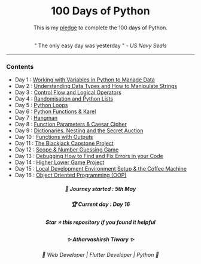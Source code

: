 <div align="center">
<h1> 100 Days of Python </h1>
<p>This is my <a href="Pledge/100 Days of Python Pledge.pdf">pledge</a> to complete the 100 days of Python. </p>
 <br> 
  " The only easy day was yesterday "  -  <i>US Navy Seals</i> 
</div>

<hr>

### Contents

-   Day 1 : <a href="https://github.com/Atharvashirsh/100-Days-of-Python/tree/main/Day%201">Working with Variables in Python to Manage Data</a>
-   Day 2 : <a href="https://github.com/Atharvashirsh/100-Days-of-Python/tree/main/Day%202">Understanding Data Types and How to Manipulate Strings</a>
-   Day 3 : <a href="https://github.com/Atharvashirsh/100-Days-of-Python/tree/main/Day%203">Control Flow and Logical Operators</a>
-   Day 4 : <a href="https://github.com/Atharvashirsh/100-Days-of-Python/tree/main/Day%204">Randomisation and Python Lists</a>
-   Day 5 : <a href="https://github.com/Atharvashirsh/100-Days-of-Python/tree/main/Day%205">Python Loops</a>
-   Day 6 : <a href="https://github.com/Atharvashirsh/100-Days-of-Python/tree/main/Day%206">Python Functions & Karel</a>
-   Day 7 : <a href="https://github.com/Atharvashirsh/100-Days-of-Python/tree/main/Day%207">Hangman</a>
-   Day 8 : <a href="https://github.com/Atharvashirsh/100-Days-of-Python/tree/main/Day%208">Function Parameters & Caesar Cipher</a>
-   Day 9 : <a href="https://github.com/Atharvashirsh/100-Days-of-Python/tree/main/Day%209">Dictionaries, Nesting and the Secret Auction</a>
-   Day 10 : <a href="https://github.com/Atharvashirsh/100-Days-of-Python/tree/main/Day%2010">Functions with Outputs</a>
-   Day 11 : <a href="https://github.com/Atharvashirsh/100-Days-of-Python/tree/main/Day%2011">The Blackjack Capstone Project</a>
-   Day 12 : <a href="https://github.com/Atharvashirsh/100-Days-of-Python/tree/main/Day%2012">Scope & Number Guessing Game</a>
-   Day 13 : <a href="https://github.com/Atharvashirsh/100-Days-of-Python/tree/main/Day%2013">Debugging How to Find and Fix Errors in your Code</a>
-   Day 14 : <a href="https://github.com/Atharvashirsh/100-Days-of-Python/tree/main/Day%2014">Higher Lower Game Project</a>
-   Day 15 : <a href="https://github.com/Atharvashirsh/100-Days-of-Python/tree/main/Day%2015">Local Development Environment Setup & the Coffee Machine</a>
-   Day 16 : <a href="https://github.com/Atharvashirsh/100-Days-of-Python/tree/main/Day%2016">Object Oriented Programming (OOP)</a>

<div align="center">
<h5>📆 Journey started : 5th May </h5>

 <h5> 🏆 Current day : <i>Day 16</i>  </h5>

  <h5>Star ⭐ this repository if you found it helpful </h5>
  
  <h5>✨ Atharvashirsh Tiwary ✨</h5>
  <h6>🤖 Web Developer | Flutter Developer | Python 🤖</h6>
</div>
